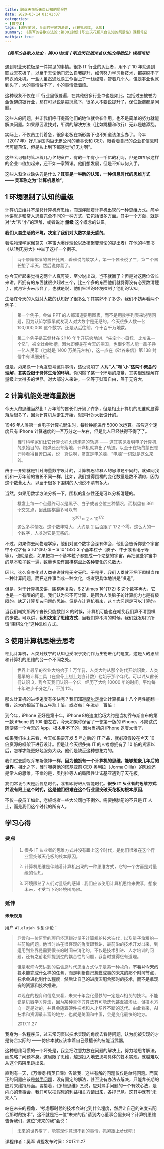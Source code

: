 ```yaml
---
title: 职业天花板来自认知的局限性
date: 2020-03-14 01:41:07
categories:
- [舞空术]
tags: [课程笔记, 吴军的谷歌方法论, 计算机思维, 认知]
summary: 《吴军的谷歌方法论：第001封信丨职业天花板来自认知的局限性》课程笔记
mathjax: true
---
```


##### 《吴军的谷歌方法论：第001封信丨职业天花板来自认知的局限性》课程笔记

遇到职业天花板是一件常见的事情。很多 IT 行业的从业者，用不了 10 年就遇到职业天花板了，以至于无论他们怎么自我提升，如何努力学习新技术，都摆脱不了码农的处境。一些人虽然通过换工作当上了一线经理，管着几个人，但是事业也就到头了，大的事情做不了，小的事情做着烦。

这种现象不仅在 IT 行业里很普遍，在其他很多行业中也是如此，包括过去被誉为金饭碗的银行业，现在可以说是每况愈下，很多人不要说提升了，保住饭碗都是问题。

这些人的问题，并非我们呼吁提高他们的地位就会有作用，也不是简单的努力就能解决问题。如果原因没找对，所谓的解决方法（比如跳槽和改行）无非是瞎添乱。

实际上，不仅员工们着急，很多老板在新形势下也不知道该怎么办了。今年（2017 年）好几家国内巨无霸公司的董事长和 CEO，眼看着自己的企业在信息时代可能落伍，但是从上到下都感觉“好无力啊”。

这些公司有的管理着几万亿的资产，有的一年有小一千亿的利润，但是四五家这样的企业市值加起来，还不如一家腾讯。他们想发展，但是不知从何入手。

这些人和企业缺失的是什么？**其实是一种新的认知，一种信息时代的思维方式 —— 吴军称之为“计算机思维”**。

## 1 环境限制了认知的量级

计算机思维并不是说计算机有思维，而是伴随着计算机出现的一种思维方式。简单地讲就是和常人思维完全不同的一种方式，它包括很多方面。其中一个方面，就是对“大”和“小”的理解，或者说对 **量级** 这个概念的认识。

**我们人类生活的环境，决定了我们对大数字是无感的**。

著名物理学家伽莫夫（宇宙大爆炸理论以及核聚变理论的提出者）在他的科普书《从1到无穷大》中举了这样一个例子。

> 两个原始部落的酋长比赛，看谁说的数字大。第一个酋长说了三，第二个酋长想了半天，然后说你赢了。

你今天听起来觉得这两个人真可笑，至少说出四，岂不就赢了？但是对这两位酋长来讲，所拥有的东西就很少超过三个，比三个多的东西他们就觉得没有必要数清楚了，就用许多来形容了。也就是说，他们生活的环境限制了他们的认知。

生活在今天的人就对大数的认知好了很多么？其实好不了多少。我们不妨再看两个例子：

> 第一个例子，会做 PPT 的人都知道要用图表，而不是用数字列表来说明问题，因为认知学家早就发现人对大数字是无感的。今天很多人数一亿 100,000,000 这个数字，还是从后往前，个十百千万地数。

> 第二个例子是王健林在 2016 年半开玩笑地讲，“先定个小目标，比如说一个亿”，被全社会吐槽，因为即便是在今天的美国，也很少有人能一辈子挣一亿人民币（也就是 1400 万美元左右），这一点在《硅谷来信》第 138 封信中有详细分析。

但是，如果换一个角度思考这件事情，这也说明了 **人对“大”和“小”这两个概念的理解，其实受限于具体生活的环境**。你习惯了某一个环境的度量，其实很难理解在量级上大得多的世界。对大部分人来讲，一亿等于财富自由，等于无穷大。

## 2 计算机能处理海量数据

今天人的思维当然比 1 万年前的酋长们开阔了许多，但是相比计算机的思维就显得落后很多了，因为计算机从诞生开始，就是针对大数设计的。

1946 年人类第一台电子计算机诞生时，每秒钟能进行 5000 次运算。虽然这个速度只有 iPhone 计算速度的一百万分之一左右，但是比人已经快得不得了了。

> 当时科学家们让它计算长程火炮炮弹的轨迹 —— 这其实是发明电子计算机的原始目的。炮弹还没有落地，计算机就算出了轨迹。以至于在场的蒙巴顿元帅看得目瞪口呆，说，真快啊，简直是电的脑，“电脑”一词就是这么来的。

由于一开始就是针对海量数字设计的，计算机思维和人的思维是不同的，就如同我们和一万年前的酋长不同一样。比如，我们觉得围棋的变化数量是数不清的，因为这个数量太大，以至于很多下围棋的人也说不清有多大。

当然，如果用数学方法分析一下，围棋的复杂性还是可以分析清楚的。

> 棋盘上每一个点最终可以是黑子、白子或者空位三种情况，而棋盘有 361 个交叉点，因此围棋最多可以有 $$ 3^{361} \approx 2 \times 10^{172} $$ 这么多种情况。这个数非常大，大约是 2 后面跟了 172 个零。这么大的一个数字，人类对它是无感的。

不过，如果你去问物理学家，他们对这个数字会深有体会，他们会告诉你整个宇宙中不过才有 $ 10^{80} $ ~ $ 10^{82} $ 个基本粒子（质子、中子或者电子等等）。也就是说，如果把每一个基本粒子都变成一个完整的宇宙，再把这些宇宙中的基本粒子数一遍，数量也没有围棋棋盘上各种变化的总数大。

因此，这么多变化对人类来说就是无穷无尽。于是乎，我们人类就不把下围棋当作一种计算问题，而把这件事当成一种文化，或者更具体地讲是“棋道”。

但是，对于计算机来讲，围棋再复杂，$ 2 \times 10^{172} $ 这个数字再大，它也是一个有限的问题。我们认为它不可计算，是因为人类脑子的计算能力也是有极限的，缺乏计算复杂问题的思路。但是在计算机看来，这个大问题是可以计算的。

当我们嘲笑那两个酋长只能数到 3 的时候，计算机可能也在嘲笑我们算不清围棋的步数。可以讲，**认知决定了思维方式**，当我们算不清的时候，我们就发明了所谓“围棋文化”这种思维方式。

## 3 使用计算机思维去思考

相比计算机，人类对数字的认知也受限于我们作为生物进化的速度，这是人的思维和计算机的思维的另一个不同之处。

> 世界上最早的农业大约始于 1 万年前，人类大约从那个时代开始识数，人类最早的计算工具（在兽骨上刻上划痕计数）也始于那个年代。可以讲从酋长们认识 3，到今天我们认识一个亿，经历了大约 10000 年的时间。平均每十年进步千分之八，不到 1%。

那么计算机的进步速度有多快呢？我们知道[摩尔定律](/tools/knowledge-handbook/#moore's-law)让计算机毎十八个月性能翻一番，这大约相当于每五年涨十倍，或者每十年进步一百倍！

到今年，iPhone 正好是第十年，iPhone 8的速度恰巧大约是当初乔布斯宣布的第一款 iPhone 的 100 倍左右。今天如果你保留了一部第一版的 iPhone，不妨试试随便装一个今天的 App，根本用不了的，因为当初的 iPhone 速度太慢了。

如果我们往未来看，今天如果要开发 5 年之后的 IT 产品，就必须假设在今天 10 倍资源的框架下进行设计。但是让今天很多搞 IT 的人考虑拥有了 10 倍的资源以后，怎样才能更好地服务大众，他们是缺乏这种想象力的。

我们过去感叹乔布斯像神一样，**因为他拥有一个计算机的思维，能够想象几年后的世界**。相比之下，当时嘲笑他的诺基亚前 CEO 奥利拉（Jorma Ollila）的思维还是常人的思维。不幸的是，奥利拉等人的局限性让诺基亚遇到了天花板。

我们常说今天是后信息时代，或者即将进入智能时代。**很多 IT 从业者的思维方式并没有跟上这个时代，这是他们很难在这个行业里突破天花板的根本原因**。

不仅一般员工如此，老板或者一些大公司也不例外。需要换脑筋的不只是 IT 人士，而是我们这个时代的所有人。

## 学习心得

### 要点

> 1. 很多 IT 从业者的思维方式并没有跟上这个时代，是他们很难在这个行业里突破天花板的根本原因。
>
> 2. 计算机思维是伴随着计算机出现的一种思维方式，它的一个方面是对量级的认知。
>
> 3. 环境限制了人们对量级的感知；我们应该使用计算机思维来做事，想象未来，不受当下的环境所局限。

### 延伸

<div class="anchor" id="wei-lai-shi-jiao"></div>

#### 未来视角

用户 `Allelujah 朱磊` 评论：

> 我曾和一位阿里的项目经理聊过量子计算机的技术迭代，以及量子编程的一些前瞻问题。他当时站在很客观的角度跟我讲，最前沿的技术开发出来，到运用到业界是需要很长的时间来消化的，不仅是技术引进、人才培训的问题，还有之前老师提到过的耦合性的问题，我当时觉得很有道理。
>
> 但是老师今天讲到的后信息时代思维方式似乎是另一种视角，**不看以今天的技术能完成什么样的任务，而是判断自己想做成事的未来的那个时间节点，技术会进化到什么程度，然后让自己的进度去配合那时的技术，而不是拿现有的资源和技术推进**。
>
> 以现在的视角和信息来看，未来十年变化最快的一定是AI相关的技术。不能说是机器学习算法，因为某种具体的算法有可能迭代甚至被淘汰，但技术方向一定是对的，并且会随着硬件技术和人才培养不断的迭代。由此看来，AI技术和资源最丰富的地方，也就是美国和中国，会是变化最快的地方。
>
> 2017.11.27

我身为一名程序员，过去常习惯以技术实现的角度去看待问题，认为能被实现的才是符合实际的 —— 仿佛本就应该拿着自己最擅长的技能当武器。

这种思维习惯的一个坏处是，我会把注意力放在问题的解决上，努力地思考解法，而忽略了问题本身。这局限了思维，越是投入地去思考具体的技术实现，就越难以从这个陷阱里跳出来。

直到有一天，《万维钢·精英日课》告诉我，这些有解的问题仅仅是单纯问题。而真正的问题应该是[棘手问题](/online-course-notes/wan-wei-gang-jing-ying-ri-ke/season-3/20190523_dan-chun-wen-ti-liang-nan-wen-ti-he-ji-shou-wen-ti/)，没有固定的解法，甚至没有办法去解决，只能靠长期的应对来维持局面。紧接着，《罗辑思维》又说，应对棘手问题的一个有效心法，是[内心的董事会](/online-course-notes/luo-ji-si-wei/season-7/20190528_zen-me-chu-li-ji-shou-wen-ti/)，我们可以把假想的利益相关方请出来，各抒己见。这其中就有“未来人”。

站在未来的视角，“考虑那时候的技术会进化到什么程度，然后让自己的进度去配合那时的技术”，这不就是把一位“未来的我”请到内心董事会里来吗？计算机思维告诉我们，这位“未来的我”会说：

> 未来的世界变了，能实现你意想不到的事情，抓紧跟上步伐吧！


课程作者：吴军
课程发布时间：2017.11.27
